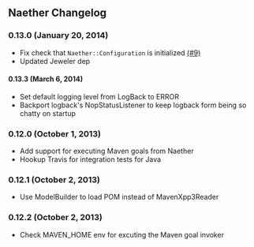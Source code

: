 ## Naether Changelog

### 0.13.0 (January 20, 2014)

* Fix check that `Naether::Configuration` is initialized [(#9)](https://github.com/mguymon/naether/issues/9)
* Updated Jeweler dep

#### 0.13.3 (March 6, 2014)

* Set default logging level from LogBack to ERROR
* Backport logback's NopStatusListener to keep logback form being so chatty on startup

### 0.12.0 (October 1, 2013)

* Add support for executing Maven goals from Naether
* Hookup Travis for integration tests for Java

### 0.12.1 (October 2, 2013)

* Use ModelBuilder to load POM instead of MavenXpp3Reader

### 0.12.2 (October 2, 2013)

* Check MAVEN_HOME env for excuting the Maven goal invoker
